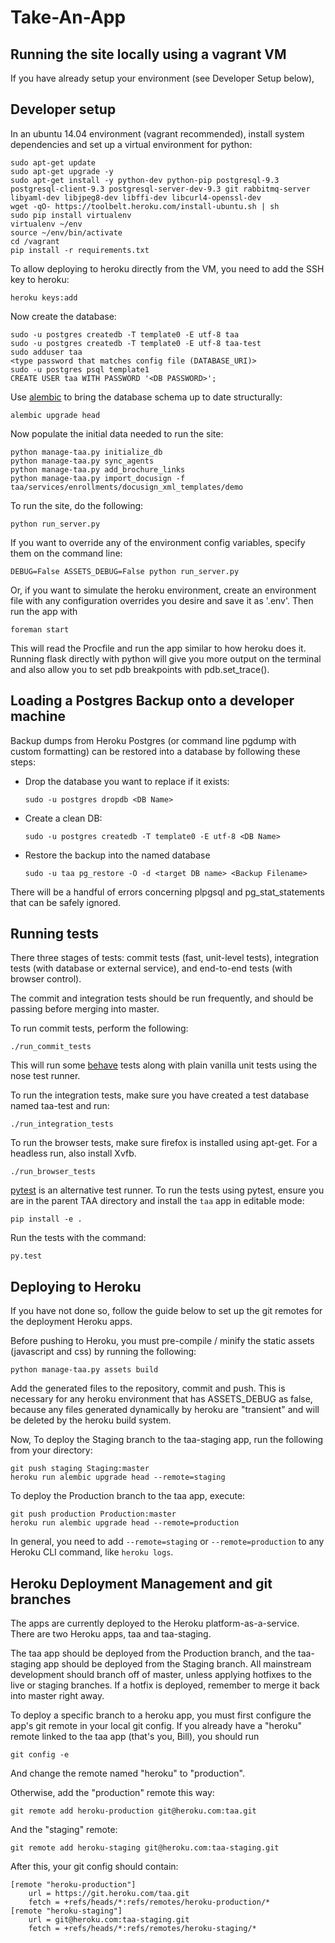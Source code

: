 Take-An-App 
===========

Running the site locally using a vagrant VM
---------------------

If you have already setup your environment (see Developer Setup below), 


Developer setup
---------------------

In an ubuntu 14.04 environment (vagrant recommended), install system dependencies
and set up a virtual environment for python: 

    sudo apt-get update
    sudo apt-get upgrade -y
    sudo apt-get install -y python-dev python-pip postgresql-9.3 postgresql-client-9.3 postgresql-server-dev-9.3 git rabbitmq-server libyaml-dev libjpeg8-dev libffi-dev libcurl4-openssl-dev
    wget -qO- https://toolbelt.heroku.com/install-ubuntu.sh | sh
    sudo pip install virtualenv
    virtualenv ~/env
    source ~/env/bin/activate
    cd /vagrant
    pip install -r requirements.txt
     
To allow deploying to heroku directly from the VM, you need to add the SSH key to heroku:

    heroku keys:add
    
Now create the database:

    sudo -u postgres createdb -T template0 -E utf-8 taa
    sudo -u postgres createdb -T template0 -E utf-8 taa-test
    sudo adduser taa
    <type password that matches config file (DATABASE_URI)>
    sudo -u postgres psql template1
    CREATE USER taa WITH PASSWORD '<DB PASSWORD>';
   

Use [alembic](http://alembic.readthedocs.org/en/latest/) to bring the database schema 
up to date structurally:
    
    alembic upgrade head

Now populate the initial data needed to run the site:
    
    python manage-taa.py initialize_db
    python manage-taa.py sync_agents
    python manage-taa.py add_brochure_links
    python manage-taa.py import_docusign -f taa/services/enrollments/docusign_xml_templates/demo

To run the site, do the following:
    
    python run_server.py
    
If you want to override any of the environment config variables, specify them on the command line:

    DEBUG=False ASSETS_DEBUG=False python run_server.py
    
Or, if you want to simulate the heroku environment, create an environment file with any 
configuration overrides you desire and save it as '.env'. Then run the app with

    foreman start
    
This will read the Procfile and run the app similar to how heroku does it. Running flask
directly with python will give you more output on the terminal and also allow you to 
set pdb breakpoints with pdb.set\_trace().
    

Loading a Postgres Backup onto a developer machine
-------------------

Backup dumps from Heroku Postgres (or command line pgdump with custom formatting) can be restored into a database by following these steps:
 
 - Drop the database you want to replace if it exists:
 
   `sudo -u postgres dropdb <DB Name>`
   
 - Create a clean DB:

   `sudo -u postgres createdb -T template0 -E utf-8 <DB Name>`
   
 - Restore the backup into the named database
 
   `sudo -u taa pg_restore -O -d <target DB name> <Backup Filename>`

There will be a handful of errors concerning plpgsql and pg_stat_statements that can be safely ignored.


Running tests
-------------------

There three stages of tests: commit tests (fast, unit-level tests), integration tests (with database or external service),
and end-to-end tests (with browser control). 

The commit and integration tests should be run frequently, and should be passing before merging into master.

To run commit tests, perform the following:

    ./run_commit_tests

This will run some [behave](http://pythonhosted.org/behave/) tests along with plain vanilla unit tests using the nose test runner.

To run the integration tests, make sure you have created a test database named taa-test and run:

    ./run_integration_tests
    
To run the browser tests, make sure firefox is installed using apt-get. For a headless run, also install Xvfb.
 
    ./run_browser_tests

[pytest](https://pytest.org/latest/index.html) is an alternative test runner. To run the tests using pytest, 
ensure you are in the parent TAA directory and install the `taa` app in editable mode:

    pip install -e .

Run the tests with the command:

    py.test


Deploying to Heroku
-------------------
    
If you have not done so, follow the guide below to set up the git remotes for the deployment Heroku apps.

Before pushing to Heroku, you must pre-compile / minify the static assets (javascript and css) by running the following:

    python manage-taa.py assets build

Add the generated files to the repository, commit and push. This is necessary for any heroku environment that has ASSETS_DEBUG as false, because any files generated dynamically by heroku are "transient" and will be deleted by the heroku build system.

Now, To deploy the Staging branch to the taa-staging app, run the following from your directory:

    git push staging Staging:master
    heroku run alembic upgrade head --remote=staging
    
To deploy the Production branch to the taa app, execute:

    git push production Production:master
    heroku run alembic upgrade head --remote=production
    
    
 In general, you need to add `--remote=staging` or `--remote=production` to any Heroku CLI command, like `heroku logs`.
    


Heroku Deployment Management and git branches
------------------------------

The apps are currently deployed to the Heroku platform-as-a-service. There are two Heroku apps, taa and taa-staging.

The taa app should be deployed from the Production branch, and the taa-staging app should be deployed from the Staging branch.
All mainstream development should branch off of master, unless applying hotfixes to the live or staging branches.
If a hotfix is deployed, remember to merge it back into master right away.

To deploy a specific branch to a heroku app, you must first configure the app's git remote in your local git config. 
If you already have a "heroku" remote linked to the taa app (that's you, Bill), you should run

    git config -e
    
And change the remote named "heroku" to "production".

Otherwise, add the "production" remote this way:

    git remote add heroku-production git@heroku.com:taa.git
    
And the "staging" remote:

    git remote add heroku-staging git@heroku.com:taa-staging.git
    
After this, your git config should contain:

    [remote "heroku-production"]
        url = https://git.heroku.com/taa.git
        fetch = +refs/heads/*:refs/remotes/heroku-production/*
    [remote "heroku-staging"]
        url = git@heroku.com:taa-staging.git 
        fetch = +refs/heads/*:refs/remotes/heroku-staging/*